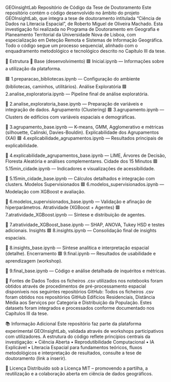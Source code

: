 GEOinsightLab
Repositório de Código da Tese de Doutoramento
Este repositório contém o código desenvolvido no âmbito do projeto GEOInsightLab, que integra a tese de doutoramento intitulada “Ciência de Dados na Literacia Espacial”, de Roberto Miguel de Oliveira Machado. Esta investigação foi realizada no Programa de Doutoramento em Geografia e Planeamento Territorial da Universidade Nova de Lisboa, com especialização em Deteção Remota e Sistemas de Informação Geográfica. Todo o código segue um processo sequencial, alinhado com o enquadramento metodológico e tecnológico descrito no Capítulo III da tese.

📁 Estrutura
🧪 Base (desenvolvimento)
🟩 Inicial.ipynb — Informações sobre a utilização da plataforma.

🟩 1.preparacao_bibliotecas.ipynb — Configuração do ambiente (bibliotecas, caminhos, utilitários).
Análise Exploratória
🟩 2.analise_exploratoria.ipynb — Pipeline final de análise exploratória.

🧪 2.analise_exploratoria_base.ipynb — Preparação de variáveis e integração de dados.
Agrupamento (Clustering)
🟩 3.agrupamento.ipynb — Clusters de edifícios com variáveis espaciais e demográficas.

🧪 3.agrupamento_base.ipynb — K-means, GMM, Agglomerativo e métricas (silhouette, Calinski, Davies-Bouldin).
Explicabilidade dos Agrupamentos (XAI)
🟩 4.explicabilidade_agrupamentos.ipynb — Resultados principais de explicabilidade.

🧪 4.explicabilidade_agrupamentos_base.ipynb — LIME, Árvores de Decisão, Floresta Aleatória e análises complementares.
Cidade dos 15 Minutos
🟩 5.15min_cidade.ipynb — Indicadores e visualizações de acessibilidade.

🧪 5.15min_cidade_base.ipynb — Cálculos detalhados e integração com clusters.
Modelos Supervisionados
🟩 6.modelos_supervisionados.ipynb — Modelação com XGBoost e avaliação.

🧪 6.modelos_supervisionados_base.ipynb — Validação e afinação de hiperparâmetros.
Atratividade (XGBoost + Agentes)
🟩 7.atratividade_XGBoost.ipynb — Síntese e distribuição de agentes.

🧪 7.atratividade_XGBoost_base.ipynb — SHAP, ANOVA, Tukey HSD e testes adicionais.
Insights
🟩 8.insights.ipynb — Consolidação final de insights espaciais.

🧪 8.insights_base.ipynb — Síntese analítica e interpretação espacial (detalhe).
Encerramento
🟩 9.final.ipynb — Resultados de usabilidade e aprendizagem (workshop).

🧪 9.final_base.ipynb — Código e análise detalhada de inquéritos e métricas.

📂 Fontes de Dados
Todos os ficheiros .csv utilizados nos notebooks foram obtidos através de procedimentos de pré-processamento espacial disponíveis nos seguintes repositórios GitHub:
Todos os ficheiros .csv foram obtidos nos repositórios GitHub Edifícios Residenciais, Distância Média aos Serviços por Categoria e Distribuição da População. 
Estes datasets foram integrados e processados conforme documentado nos Capítulos III da tese.

📚 Informação Adicional
Este repositório faz parte da plataforma experimental GEOInsightLab, validada através de workshops participativos com utilizadores. A estrutura do código reflete princípios centrais da investigação: • Ciência Aberta • Reprodutibilidade Computacional • IA Explicável • Literacia Espacial para fundamentos teóricos, fluxos metodológicos e interpretação de resultados, consulte a tese de doutoramento (link a inserir).

📜 Licença
Distribuído sob a Licença MIT – promovendo a partilha, a reutilização e a colaboração aberta em ciência de dados geográficos.
